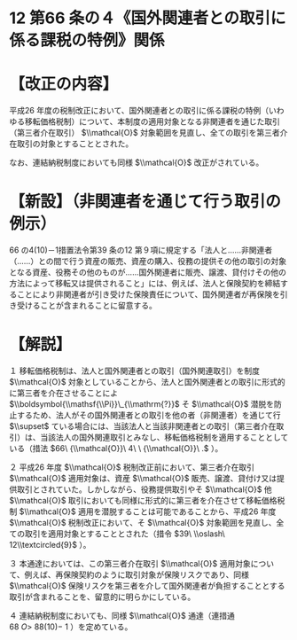 # 12 第66 条の４《国外関連者との取引に係る課税の特例》関係

# 【改正の内容】

平成26 年度の税制改正において、国外関連者との取引に係る課税の特例（いわゆる移転価格税制）について、本制度の適用対象となる非関連者を通じた取引（第三者介在取引） $\\mathcal{O}$ 対象範囲を見直し、全ての取引を第三者介在取引の対象とすることとされた。

なお、連結納税制度においても同様 $\\mathcal{O}$ 改正がされている。

# 【新設】（非関連者を通じて行う取引の例示）

66 の4(10)－1措置法令第39 条の12 第９項に規定する「法人と……非関連者（……）との間で行う資産の販売、資産の購入、役務の提供その他の取引の対象となる資産、役務その他のものが……国外関連者に販売、譲渡、貸付けその他の方法によって移転又は提供されること」には、例えば、法人と保険契約を締結することにより非関連者が引き受けた保険責任について、国外関連者が再保険を引き受けることが含まれることに留意する。

# 【解説】

１ 移転価格税制は、法人と国外関連者との取引（国外関連取引）を制度 $\\mathcal{O}$ 対象としていることから、法人と国外関連者との取引に形式的に第三者を介在させることによ $\\boldsymbol{\\mathsf{\\Pi}}\_{\\mathrm{?}}$ そ $\\mathcal{O}$ 潜脱を防止するため、法人がその国外関連者との取引を他の者（非関連者）を通じて行 $\\supset$ ている場合には、当該法人と当該非関連者との取引（第三者介在取引）は、当該法人の国外関連取引とみなし、移転価格税制を適用することとしている（措法 $66\ {\\mathcal{O}}\ 4\ \ {\\mathcal{O}}\ .$ ）。

２ 平成26 年度 $\\mathcal{O}$ 税制改正前において、第三者介在取引 $\\mathcal{O}$ 適用対象は、資産 $\\mathcal{O}$ 販売、譲渡、貸付け又は提供取引とされていた。しかしながら、役務提供取引やそ $\\mathcal{O}$ 他 $\\mathcal{O}$ 取引においても同様に形式的に第三者を介在させて移転価格税制 $\\mathcal{O}$ 適用を潜脱することは可能であることから、平成26 年度 $\\mathcal{O}$ 税制改正において、そ $\\mathcal{O}$ 対象範囲を見直し、全ての取引を適用対象とすることとされた（措令 $39\ \\oslash\ 12\\textcircled{9}$ ）。

３ 本通達においては、この第三者介在取引 $\\mathcal{O}$ 適用対象について、例えば、再保険契約のように取引対象が保険リスクであり、同様 $\\mathcal{O}$ 保険リスクを第三者を介して国外関連者が負担することとする取引が含まれることを、留意的に明らかにしている。

４ 連結納税制度においても、同様 $\\mathcal{O}$ 通達（連措通 $68\ O>\ 88(10)-\ 1$ ）を定めている。